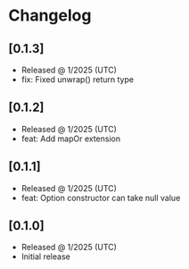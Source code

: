 # Changelog

## [0.1.3]

- Released @ 1/2025 (UTC)
- fix:  Fixed unwrap() return type

## [0.1.2]

- Released @ 1/2025 (UTC)
- feat: Add mapOr extension

## [0.1.1]

- Released @ 1/2025 (UTC)
- feat: Option constructor can take null value

## [0.1.0]

- Released @ 1/2025 (UTC)
- Initial release
